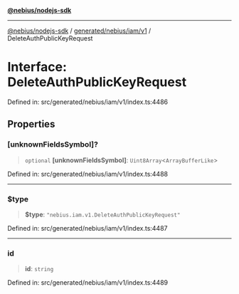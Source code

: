 [**@nebius/nodejs-sdk**](../../../../../README.md)

---

[@nebius/nodejs-sdk](../../../../../README.md) / [generated/nebius/iam/v1](../README.md) / DeleteAuthPublicKeyRequest

# Interface: DeleteAuthPublicKeyRequest

Defined in: src/generated/nebius/iam/v1/index.ts:4486

## Properties

### \[unknownFieldsSymbol\]?

> `optional` **\[unknownFieldsSymbol\]**: `Uint8Array`\<`ArrayBufferLike`\>

Defined in: src/generated/nebius/iam/v1/index.ts:4488

---

### $type

> **$type**: `"nebius.iam.v1.DeleteAuthPublicKeyRequest"`

Defined in: src/generated/nebius/iam/v1/index.ts:4487

---

### id

> **id**: `string`

Defined in: src/generated/nebius/iam/v1/index.ts:4489
